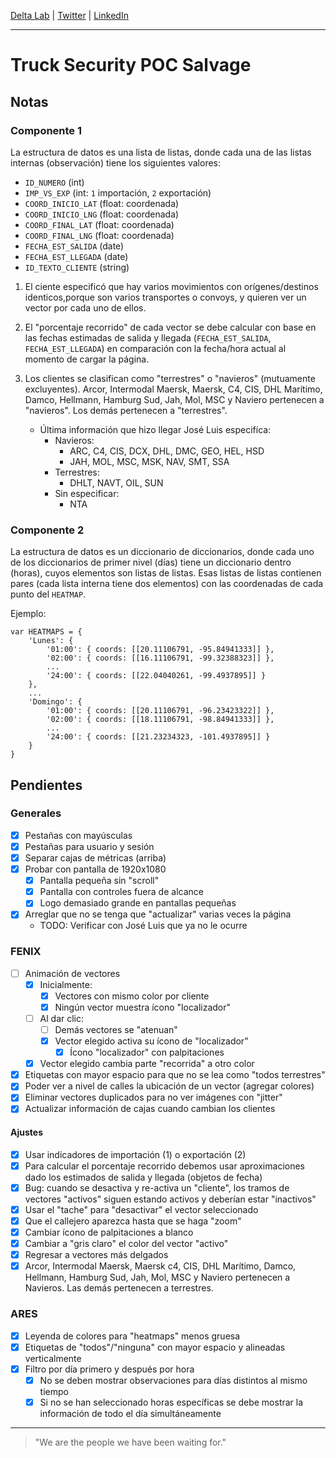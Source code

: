 
[Delta Lab](https://links.deltalab.ai/website) | [Twitter](https://links.deltalab.ai/twitter) | [LinkedIn](https://links.deltalab.ai/linkedin)

---

# Truck Security POC Salvage

## Notas

### Componente 1

La estructura de datos es una lista de listas, donde cada una de las listas
internas (observación) tiene los siguientes valores:

- `ID_NUMERO` (int)
- `IMP_VS_EXP` (int: `1` importación, `2` exportación)
- `COORD_INICIO_LAT` (float: coordenada)
- `COORD_INICIO_LNG` (float: coordenada)
- `COORD_FINAL_LAT` (float: coordenada)
- `COORD_FINAL_LNG` (float: coordenada)
- `FECHA_EST_SALIDA` (date)
- `FECHA_EST_LLEGADA` (date)
- `ID_TEXTO_CLIENTE` (string)

1. El ciente especificó que hay varios movimientos con orígenes/destinos
   identicos,porque son varios transportes o convoys, y quieren ver un vector
   por cada uno de ellos.

2. El "porcentaje recorrido" de cada vector se debe calcular con base en las
   fechas estimadas de salida y llegada (`FECHA_EST_SALIDA`,
   `FECHA_EST_LLEGADA`) en comparación con la fecha/hora actual al momento de
   cargar la página.

3. Los clientes se clasifican como "terrestres" o "navieros" (mutuamente
   excluyentes). Arcor, Intermodal Maersk, Maersk, C4, CIS, DHL Marítimo, Damco,
   Hellmann, Hamburg Sud, Jah, Mol, MSC y Naviero pertenecen a "navieros". Los
   demás pertenecen a "terrestres".

   - Última información que hizo llegar José Luis especifíca:
     - Navieros:
       - ARC, C4, CIS, DCX, DHL, DMC, GEO, HEL, HSD
       - JAH, MOL, MSC, MSK, NAV, SMT, SSA
     - Terrestres:
       - DHLT, NAVT, OIL, SUN
     - Sin especificar:
       - NTA

### Componente 2

La estructura de datos es un diccionario de diccionarios, donde cada uno de los
diccionarios de primer nivel (días) tiene un diccionario dentro (horas), cuyos
elementos son listas de listas. Esas listas de listas contienen pares (cada
lista interna tiene dos elementos) con las coordenadas de cada punto del
`HEATMAP`.

Ejemplo:

```
var HEATMAPS = {
    'Lunes': {
        '01:00': { coords: [[20.11106791, -95.84941333]] },
        '02:00': { coords: [[16.11106791, -99.32388323]] },
        ...
        '24:00': { coords: [[22.04040261, -99.4937895]] }
    },
    ...
    'Domingo': {
        '01:00': { coords: [[20.11106791, -96.23423322]] },
        '02:00': { coords: [[18.11106791, -98.84941333]] },
        ...
        '24:00': { coords: [[21.23234323, -101.4937895]] }
    }
}
```

## Pendientes

### Generales

- [x] Pestañas con mayúsculas
- [x] Pestañas para usuario y sesión
- [x] Separar cajas de métricas (arriba)
- [x] Probar con pantalla de 1920x1080
    - [x] Pantalla pequeña sin "scroll"
    - [x] Pantalla con controles fuera de alcance
    - [x] Logo demasiado grande en pantallas pequeñas
- [x] Arreglar que no se tenga que "actualizar" varias veces la página
    - TODO: Verificar con José Luis que ya no le ocurre

### FENIX

- [ ] Animación de vectores
    - [x] Inicialmente:
      - [x] Vectores con mismo color por cliente
      - [x] Ningún vector muestra ícono "localizador"
    - [ ] Al dar clic:
      - [ ] Demás vectores se "atenuan"
      - [x] Vector elegido activa su ícono de "localizador"
        - [x] Ícono "localizador" con palpitaciones
    - [x] Vector elegido cambia parte "recorrida" a otro color
- [x] Etiquetas con mayor espacio para que no se lea como "todos terrestres"
- [x] Poder ver a nivel de calles la ubicación de un vector (agregar colores)
- [x] Eliminar vectores duplicados para no ver imágenes con "jitter"
- [x] Actualizar información de cajas cuando cambian los clientes

#### Ajustes

- [x] Usar indicadores de importación (1) o exportación (2)
- [x] Para calcular el porcentaje recorrido debemos usar aproximaciones dado
      los estimados de salida y llegada (objetos de fecha)
- [x] Bug: cuando se desactiva y re-activa un "cliente", los tramos de vectores
      "activos" siguen estando activos y deberían estar "inactivos"
- [x] Usar el "tache" para "desactivar" el vector seleccionado
- [x] Que el callejero aparezca hasta que se haga "zoom"
- [x] Cambiar ícono de palpitaciones a blanco
- [x] Cambiar a "gris claro" el color del vector "activo"
- [x] Regresar a vectores más delgados
- [x] Arcor, Intermodal Maersk, Maersk c4, CIS, DHL Marítimo, Damco, Hellmann,
      Hamburg Sud, Jah, Mol, MSC y Naviero pertenecen a Navieros. Las demás
      pertenecen a terrestres.

### ARES

- [x] Leyenda de colores para "heatmaps" menos gruesa
- [x] Etiquetas de "todos"/"ninguna" con mayor espacio y alineadas verticalmente
- [x] Filtro por día primero y después por hora
    - [x] No se deben mostrar observaciones para días distintos al mismo tiempo
    - [x] Si no se han seleccionado horas específicas se debe mostrar la
          información de todo el día simultáneamente

---

> "We are the people we have been waiting for."

